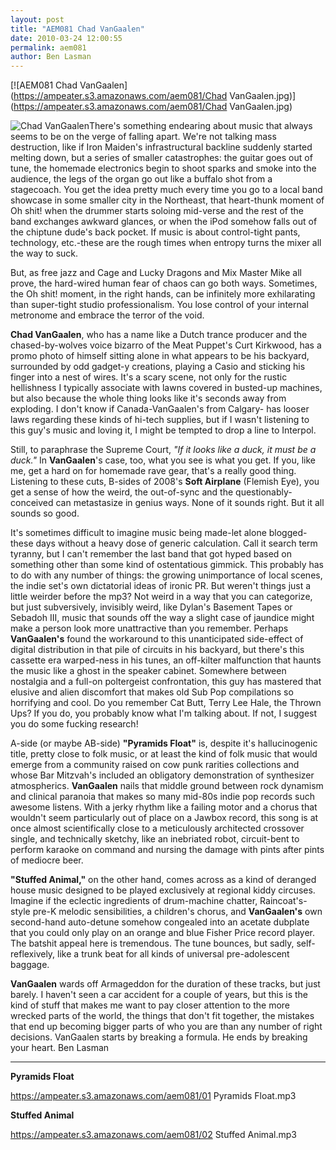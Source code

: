 ```yaml
---
layout: post
title: "AEM081 Chad VanGaalen"
date: 2010-03-24 12:00:55
permalink: aem081
author: Ben Lasman
---
```

[![AEM081 Chad VanGaalen](https://ampeater.s3.amazonaws.com/aem081/Chad VanGaalen.jpg)](https://ampeater.s3.amazonaws.com/aem081/Chad VanGaalen.jpg)

![](http://ampeatermusic.com/wp-content/uploads/2010/03/Chad-VanGaalen-300x200.jpg "Chad VanGaalen")There's something endearing about music that always seems to be on the verge of falling apart. We're not talking mass destruction, like if Iron Maiden's infrastructural backline suddenly started melting down, but a series of smaller catastrophes: the guitar goes out of tune, the homemade electronics begin to shoot sparks and smoke into the audience, the legs of the organ go out like a buffalo shot from a stagecoach. You get the idea pretty much every time you go to a local band showcase in some smaller city in the Northeast, that heart-thunk moment of Oh shit! when the drummer starts soloing mid-verse and the rest of the band exchanges awkward glances, or when the iPod somehow falls out of the chiptune dude's back pocket. If music is about control-tight pants, technology, etc.-these are the rough times when entropy turns the mixer all the way to suck.

<!-- more -->

But, as free jazz and Cage and Lucky Dragons and Mix Master Mike all prove, the hard-wired human fear of chaos can go both ways. Sometimes, the Oh shit! moment, in the right hands, can be infinitely more exhilarating than super-tight studio professionalism. You lose control of your internal metronome and embrace the terror of the void.

**Chad VanGaalen**, who has a name like a Dutch trance producer and the chased-by-wolves voice bizarro of the Meat Puppet's Curt Kirkwood, has a promo photo of himself sitting alone in what appears to be his backyard, surrounded by odd gadget-y creations, playing a Casio and sticking his finger into a nest of wires. It's a scary scene, not only for the rustic hellishness I typically associate with lawns covered in busted-up machines, but also because the whole thing looks like it's seconds away from exploding. I don't know if Canada-VanGaalen's from Calgary- has looser laws regarding these kinds of hi-tech supplies, but if I wasn't listening to this guy's music and loving it, I might be tempted to drop a line to Interpol.

Still, to paraphrase the Supreme Court, _"If it looks like a duck, it must be a duck."_ In **VanGaalen**'s case, too, what you see is what you get. If you, like me, get a hard on for homemade rave gear, that's a really good thing. Listening to these cuts, B-sides of 2008's **Soft Airplane** (Flemish Eye), you get a sense of how the weird, the out-of-sync and the questionably-conceived can metastasize in genius ways. None of it sounds right. But it all sounds so good.

It's sometimes difficult to imagine music being made-let alone blogged-these days without a heavy dose of generic calculation. Call it search term tyranny, but I can't remember the last band that got hyped based on something other than some kind of ostentatious gimmick. This probably has to do with any number of things: the growing unimportance of local scenes, the indie set's own dictatorial ideas of ironic PR. But weren't things just a little weirder before the mp3? Not weird in a way that you can categorize, but just subversively, invisibly weird, like Dylan's Basement Tapes or Sebadoh III, music that sounds off the way a slight case of jaundice might make a person look more unattractive than you remember. Perhaps **VanGaalen's** found the workaround to this unanticipated side-effect of digital distribution in that pile of circuits in his backyard, but there's this cassette era warped-ness in his tunes, an off-kilter malfunction that haunts the music like a ghost in the speaker cabinet. Somewhere between nostalgia and a full-on poltergeist confrontation, this guy has mastered that elusive and alien discomfort that makes old Sub Pop compilations so horrifying and cool. Do you remember Cat Butt, Terry Lee Hale, the Thrown Ups? If you do, you probably know what I'm talking about. If not, I suggest you do some fucking research!

A-side (or maybe AB-side) **"Pyramids Float"** is, despite it's hallucinogenic title, pretty close to folk music, or at least the kind of folk music that would emerge from a community raised on cow punk rarities collections and whose Bar Mitzvah's included an obligatory demonstration of synthesizer atmospherics. **VanGaalen** nails that middle ground between rock dynamism and clinical paranoia that makes so many mid-80s indie pop records such awesome listens. With a jerky rhythm like a failing motor and a chorus that wouldn't seem particularly out of place on a Jawbox record, this song is at once almost scientifically close to a meticulously architected crossover single, and technically sketchy, like an inebriated robot, circuit-bent to perform karaoke on command and nursing the damage with pints after pints of mediocre beer.

**"Stuffed Animal,"** on the other hand, comes across as a kind of deranged house music designed to be played exclusively at regional kiddy circuses. Imagine if the eclectic ingredients of drum-machine chatter, Raincoat's-style pre-K melodic sensibilities, a children's chorus, and **VanGaalen's** own second-hand auto-detune somehow congealed into an acetate dubplate that you could only play on an orange and blue Fisher Price record player. The batshit appeal here is tremendous. The tune bounces, but sadly, self-reflexively, like a trunk beat for all kinds of universal pre-adolescent baggage.

**VanGaalen** wards off Armageddon for the duration of these tracks, but just barely. I haven't seen a car accident for a couple of years, but this is the kind of stuff that makes me want to pay closer attention to the more wrecked parts of the world, the things that don't fit together, the mistakes that end up becoming bigger parts of who you are than any number of right decisions. VanGaalen starts by breaking a formula. He ends by breaking your heart. Ben Lasman

---

**Pyramids Float**

https://ampeater.s3.amazonaws.com/aem081/01 Pyramids Float.mp3

**Stuffed Animal**

https://ampeater.s3.amazonaws.com/aem081/02 Stuffed Animal.mp3

